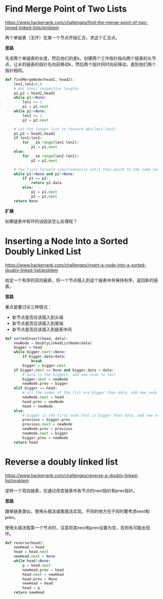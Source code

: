 # Find Merge Point of Two Lists

<https://www.hackerrank.com/challenges/find-the-merge-point-of-two-joined-linked-lists/problem>

两个单链表（无环）在某一个节点开始汇合，求这个汇合点。

**思路**

先求两个单链表的长度，然后他们的差k。创建两个工作指针指向两个链表的头节点，让长的链表的指针先向前移动k，然后两个指针同时向前移动，直到他们两个指针相同。

```python
def findMergeNode(head1, head2):
    len1,len2=0,0
    # Get their respective lengths
    p1,p2 = head1,head2
    while p1!=None:
        len1 += 1
        p1 = p1.next
    while p2!=None:
        len2 += 1
        p2 = p2.next

    # Let the longer list to forward abs(len1-len2)
    p1,p2 = head1,head2
    if len1>len2:
        for _ in range(len1-len2):
            p1 = p1.next
    else:
        for _ in range(len2-len1):
            p2 = p2.next

    # Tow lists forward simultaneously until they point to the same node
    while p1!=None and p2!=None:
        if p1 == p2:
            return p2.data
        else:
            p1 = p1.next
            p2 = p2.next
    return None

```

**扩展**

如果链表中有环的话因该怎么处理呢？

# Inserting a Node Into a Sorted Doubly Linked List

<https://www.hackerrank.com/challenges/insert-a-node-into-a-sorted-doubly-linked-list/problem>

给定一个有序的双向链表，将一个节点插入到这个链表中并保持有序，返回新的链表。

**思路**

重点是要讨论三种情况：

- 新节点是否应该插入到头端
- 新节点是否应该插入到尾端
- 新节点是否应该插入到链表中间

```python
def sortedInsert(head, data):
    newNode = DoublyLinkedListNode(data)
    bigger = head
    while bigger.next!=None:
        if bigger.data>data:
            break
        bigger = bigger.next
    if bigger.next == None and bigger.data < data:
        # data is the biggest, add new node to tail
        bigger.next = newNode
        newNode.prev = bigger
    elif bigger == head:
        # all the nodes of the list are bigger than data, add new node to head
        newNode.next = head
        head.prev = newNode
        head = newNode
    else:
        # bigger is the first node that is bigger than data, add new node as its previous node
        previous = bigger.prev
        previous.next = newNode
        newNode.prev = previous
        newNode.next = bigger
        bigger.prev = newNode
    return head
```

# Reverse a doubly linked list

<https://www.hackerrank.com/challenges/reverse-a-doubly-linked-list/problem>

逆转一个双向链表，仅通过改变链表中各节点的next指针和prev指针。

**思路**

跟单链表类似，使用头插法或尾插法实现。不同的地方在于同时要考虑next和prev。

使用头插法取第一个节点时，注意将其next和prev设置为空，否则有可能出现环。

```python
def reverse(head):
    newHead = head
    head = head.next
    newHead.next = None
    while head!=None:
        p = head.next
        newHead.prev = head
        head.next = newHead
        head.prev = None
        newHead = head
        head = p
    return newHead
```